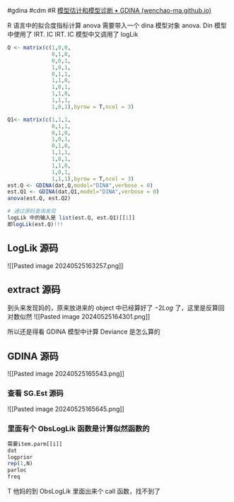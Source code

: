 #gdina #cdm #R
[模型估计和模型诊断 • GDINA (wenchao-ma.github.io)](https://wenchao-ma.github.io/GDINA/articles/OnlineExercises/CDMAnalysis_example.html)


R 语言中的拟合度指标计算
anova 需要带入一个 dina 模型对象
anova. Din 模型中使用了 IRT. IC
IRT. IC 模型中又调用了 logLik

```R
Q <- matrix(c(1,0,0,
              0,1,0,
              0,0,1,
              1,0,1,
              0,1,1,
              1,1,0,
              1,0,1,
              1,1,0,
              1,1,1,
              1,0,1),byrow = T,ncol = 3)

Q1<- matrix(c(1,1,1,
              0,1,1,
              0,1,0,
              1,0,1,
              0,1,0,
              1,1,1,
              1,0,1,
              1,1,0,
              1,0,1,
              1,1,1),byrow = T,ncol = 3)
est.Q <- GDINA(dat,Q,model="DINA",verbose = 0)
est.Q1 <- GDINA(dat,Q1,model="DINA",verbose = 0)
anova(est.Q, est.Q2)

# 通过源码查询发现
logLik 中的输入是 list(est.Q, est.Q1)[[1]]
即logLik(est.Q)!!!
```

## LogLik 源码
![[Pasted image 20240525163257.png]]
## extract 源码
到头来发现妈的，原来放进来的 object 中已经算好了 $-2Log$ 了，这里是反算回对数似然
![[Pasted image 20240525164301.png]]

所以还是得看 GDINA 模型中计算 Deviance 是怎么算的
## GDINA 源码
![[Pasted image 20240525165543.png]]
### 查看 SG.Est 源码
![[Pasted image 20240525165645.png]]
### 里面有个 ObsLogLik 函数是计算似然函数的
```R
需要item.parm[[i]]
dat
logprior
rep(1,N)
parloc
freq
```
T 他妈的到 ObsLogLik 里面出来个 call 函数，找不到了